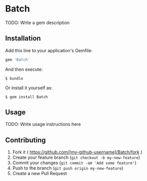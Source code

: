 # Batch

TODO: Write a gem description

## Installation

Add this line to your application's Gemfile:

```ruby
gem 'Batch'
```

And then execute:

    $ bundle

Or install it yourself as:

    $ gem install Batch

## Usage

TODO: Write usage instructions here

## Contributing

1. Fork it ( https://github.com/[my-github-username]/Batch/fork )
2. Create your feature branch (`git checkout -b my-new-feature`)
3. Commit your changes (`git commit -am 'Add some feature'`)
4. Push to the branch (`git push origin my-new-feature`)
5. Create a new Pull Request
